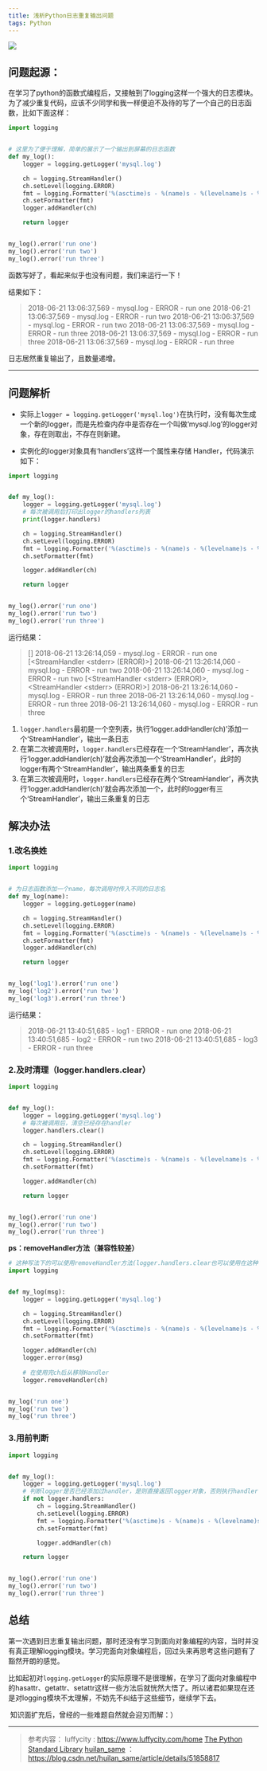 ```yaml
---
title: 浅析Python日志重复输出问题
tags: Python
---
```


![](https://images.pexels.com/photos/868097/pexels-photo-868097.jpeg?cs=srgb&dl=adventure-backpack-blue-mountains-868097.jpg&fm=jpg)

<!--more-->

## 问题起源：	

​	在学习了python的函数式编程后，又接触到了logging这样一个强大的日志模块。为了减少重复代码，应该不少同学和我一样便迫不及待的写了一个自己的日志函数，比如下面这样：

```python
import logging


# 这里为了便于理解，简单的展示了一个输出到屏幕的日志函数
def my_log():
    logger = logging.getLogger('mysql.log')

    ch = logging.StreamHandler()
    ch.setLevel(logging.ERROR)
    fmt = logging.Formatter('%(asctime)s - %(name)s - %(levelname)s - %(message)s')
    ch.setFormatter(fmt)
    logger.addHandler(ch)

    return logger


my_log().error('run one')
my_log().error('run two')
my_log().error('run three')
```

函数写好了，看起来似乎也没有问题，我们来运行一下！

结果如下：

> 2018-06-21 13:06:37,569 - mysql.log - ERROR - run one
> 2018-06-21 13:06:37,569 - mysql.log - ERROR - run two
> 2018-06-21 13:06:37,569 - mysql.log - ERROR - run two
> 2018-06-21 13:06:37,569 - mysql.log - ERROR - run three
> 2018-06-21 13:06:37,569 - mysql.log - ERROR - run three
> 2018-06-21 13:06:37,569 - mysql.log - ERROR - run three

日志居然重复输出了，且数量递增。

------



## 问题解析

- 实际上`logger = logging.getLogger('mysql.log')`在执行时，没有每次生成一个新的logger，而是先检查内存中是否存在一个叫做‘mysql.log’的logger对象，存在则取出，不存在则新建。

- 实例化的logger对象具有‘handlers’这样一个属性来存储 Handler，代码演示如下：

```python
import logging


def my_log():
	logger = logging.getLogger('mysql.log')
	# 每次被调用后打印出logger的handlers列表
	print(logger.handlers)

	ch = logging.StreamHandler()
	ch.setLevel(logging.ERROR)
	fmt = logging.Formatter('%(asctime)s - %(name)s - %(levelname)s - %(message)s')
	ch.setFormatter(fmt)

	logger.addHandler(ch)

	return logger


my_log().error('run one')
my_log().error('run two')
my_log().error('run three')
```

运行结果：
> []
> 2018-06-21 13:26:14,059 - mysql.log - ERROR - run one
> [<StreamHandler \<stderr> (ERROR)>]
> 2018-06-21 13:26:14,060 - mysql.log - ERROR - run two
> 2018-06-21 13:26:14,060 - mysql.log - ERROR - run two
> [<StreamHandler \<stderr> (ERROR)>, <StreamHandler \<stderr> (ERROR)>]
> 2018-06-21 13:26:14,060 - mysql.log - ERROR - run three
> 2018-06-21 13:26:14,060 - mysql.log - ERROR - run three
> 2018-06-21 13:26:14,060 - mysql.log - ERROR - run three

  1. `logger.handlers`最初是一个空列表，执行‘logger.addHandler(ch)’添加一个‘StreamHandler’，输出一条日志
  2. 在第二次被调用时，`logger.handlers`已经存在一个‘StreamHandler’，再次执行‘logger.addHandler(ch)’就会再次添加一个‘StreamHandler’，此时的logger有两个‘StreamHandler’，输出两条重复的日志
  3. 在第三次被调用时，`logger.handlers`已经存在两个‘StreamHandler’，再次执行‘logger.addHandler(ch)’就会再次添加一个，此时的logger有三个‘StreamHandler’，输出三条重复的日志

  

## 解决办法

### 1.改名换姓

```python
import logging


# 为日志函数添加一个name，每次调用时传入不同的日志名
def my_log(name):
    logger = logging.getLogger(name)

    ch = logging.StreamHandler()
    ch.setLevel(logging.ERROR)
    fmt = logging.Formatter('%(asctime)s - %(name)s - %(levelname)s - %(message)s')
    ch.setFormatter(fmt)
    logger.addHandler(ch)

    return logger


my_log('log1').error('run one')
my_log('log2').error('run two')
my_log('log3').error('run three')
```

运行结果：

> 2018-06-21 13:40:51,685 - log1 - ERROR - run one
> 2018-06-21 13:40:51,685 - log2 - ERROR - run two
> 2018-06-21 13:40:51,685 - log3 - ERROR - run three



### 2.及时清理（logger.handlers.clear）

```python
import logging


def my_log():
    logger = logging.getLogger('mysql.log')
    # 每次被调用后，清空已经存在handler
    logger.handlers.clear()

    ch = logging.StreamHandler()
    ch.setLevel(logging.ERROR)
    fmt = logging.Formatter('%(asctime)s - %(name)s - %(levelname)s - %(message)s')
    ch.setFormatter(fmt)

    logger.addHandler(ch)

    return logger


my_log().error('run one')
my_log().error('run two')
my_log().error('run three')
```

**ps：removeHandler方法（兼容性较差）**

```python
# 这种写法下的可以使用removeHandler方法(logger.handlers.clear也可以使用在这种写法的函数内)
import logging


def my_log(msg):
    logger = logging.getLogger('mysql.log')

    ch = logging.StreamHandler()
    ch.setLevel(logging.ERROR)
    fmt = logging.Formatter('%(asctime)s - %(name)s - %(levelname)s - %(message)s')
    ch.setFormatter(fmt)

    logger.addHandler(ch)
    logger.error(msg)
    
    # 在使用完ch后从移除Handler
    logger.removeHandler(ch)


my_log('run one')
my_log('run two')
my_log('run three')
```

### 3.用前判断
```python
import logging


def my_log():
    logger = logging.getLogger('mysql.log')
    # 判断logger是否已经添加过handler，是则直接返回logger对象，否则执行handler设定以及addHandler(ch)
    if not logger.handlers:
        ch = logging.StreamHandler()
        ch.setLevel(logging.ERROR)
        fmt = logging.Formatter('%(asctime)s - %(name)s - %(levelname)s - %(message)s')
        ch.setFormatter(fmt)

        logger.addHandler(ch)

    return logger


my_log().error('run one')
my_log().error('run two')
my_log().error('run three')
```



## 总结

​	第一次遇到日志重复输出问题，那时还没有学习到面向对象编程的内容，当时并没有真正理解logging模块。学习完面向对象编程后，回过头来再思考这些问题有了豁然开朗的感觉。

​        比如起初对`logging.getLogger`的实际原理不是很理解，在学习了面向对象编程中的hasattr、getattr、setattr这样一些方法后就恍然大悟了。所以诸君如果现在还是对logging模块不太理解，不妨先不纠结于这些细节，继续学下去。

​	知识面扩充后，曾经的一些难题自然就会迎刃而解：）

------



> 参考内容：
> luffycity : https://www.luffycity.com/home
> [The Python Standard Library](https://docs.python.org/3/library/index.html)
> [huilan_same](https://blog.csdn.net/huilan_same) ：https://blog.csdn.net/huilan_same/article/details/51858817


